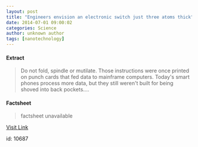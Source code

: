 ```yaml
---
layout: post
title: "Engineers envision an electronic switch just three atoms thick"
date: 2014-07-01 09:00:02
categories: Science
author: unknown author
tags: [nanotechnology]
---
```



#### Extract
>Do not fold, spindle or mutilate. Those instructions were once printed on punch cards that fed data to mainframe computers. Today's smart phones process more data, but they still weren't built for being shoved into back pockets....

#### Factsheet
>factsheet unavailable

[Visit Link](http://phys.org/news323366944.html)

id:   10687
